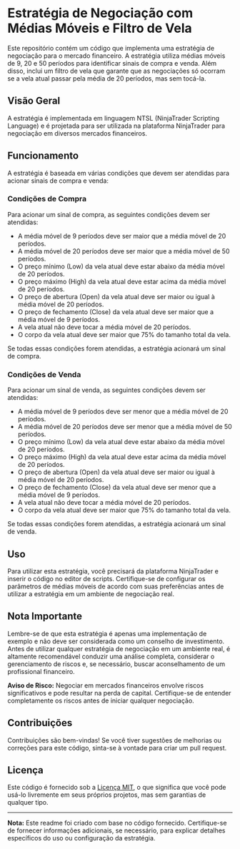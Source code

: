 # Estratégia de Negociação com Médias Móveis e Filtro de Vela #

Este repositório contém um código que implementa uma estratégia de negociação para o mercado financeiro. A estratégia utiliza médias móveis de 9, 20 e 50 períodos para identificar sinais de compra e venda. Além disso, inclui um filtro de vela que garante que as negociações só ocorram se a vela atual passar pela média de 20 períodos, mas sem tocá-la.

## Visão Geral

A estratégia é implementada em linguagem NTSL (NinjaTrader Scripting Language) e é projetada para ser utilizada na plataforma NinjaTrader para negociação em diversos mercados financeiros.

## Funcionamento

A estratégia é baseada em várias condições que devem ser atendidas para acionar sinais de compra e venda:

### Condições de Compra

Para acionar um sinal de compra, as seguintes condições devem ser atendidas:

- A média móvel de 9 períodos deve ser maior que a média móvel de 20 períodos.
- A média móvel de 20 períodos deve ser maior que a média móvel de 50 períodos.
- O preço mínimo (Low) da vela atual deve estar abaixo da média móvel de 20 períodos.
- O preço máximo (High) da vela atual deve estar acima da média móvel de 20 períodos.
- O preço de abertura (Open) da vela atual deve ser maior ou igual à média móvel de 20 períodos.
- O preço de fechamento (Close) da vela atual deve ser maior que a média móvel de 9 períodos.
- A vela atual não deve tocar a média móvel de 20 períodos.
- O corpo da vela atual deve ser maior que 75% do tamanho total da vela.

Se todas essas condições forem atendidas, a estratégia acionará um sinal de compra.

### Condições de Venda

Para acionar um sinal de venda, as seguintes condições devem ser atendidas:

- A média móvel de 9 períodos deve ser menor que a média móvel de 20 períodos.
- A média móvel de 20 períodos deve ser menor que a média móvel de 50 períodos.
- O preço mínimo (Low) da vela atual deve estar abaixo da média móvel de 20 períodos.
- O preço máximo (High) da vela atual deve estar acima da média móvel de 20 períodos.
- O preço de abertura (Open) da vela atual deve ser maior ou igual à média móvel de 20 períodos.
- O preço de fechamento (Close) da vela atual deve ser menor que a média móvel de 9 períodos.
- A vela atual não deve tocar a média móvel de 20 períodos.
- O corpo da vela atual deve ser maior que 75% do tamanho total da vela.

Se todas essas condições forem atendidas, a estratégia acionará um sinal de venda.

## Uso

Para utilizar esta estratégia, você precisará da plataforma NinjaTrader e inserir o código no editor de scripts. Certifique-se de configurar os parâmetros de médias móveis de acordo com suas preferências antes de utilizar a estratégia em um ambiente de negociação real.

## Nota Importante

Lembre-se de que esta estratégia é apenas uma implementação de exemplo e não deve ser considerada como um conselho de investimento. Antes de utilizar qualquer estratégia de negociação em um ambiente real, é altamente recomendável conduzir uma análise completa, considerar o gerenciamento de riscos e, se necessário, buscar aconselhamento de um profissional financeiro.

**Aviso de Risco:** Negociar em mercados financeiros envolve riscos significativos e pode resultar na perda de capital. Certifique-se de entender completamente os riscos antes de iniciar qualquer negociação.

## Contribuições

Contribuições são bem-vindas! Se você tiver sugestões de melhorias ou correções para este código, sinta-se à vontade para criar um pull request.

## Licença

Este código é fornecido sob a [Licença MIT](LICENSE), o que significa que você pode usá-lo livremente em seus próprios projetos, mas sem garantias de qualquer tipo.

---

**Nota:** Este readme foi criado com base no código fornecido. Certifique-se de fornecer informações adicionais, se necessário, para explicar detalhes específicos do uso ou configuração da estratégia.
